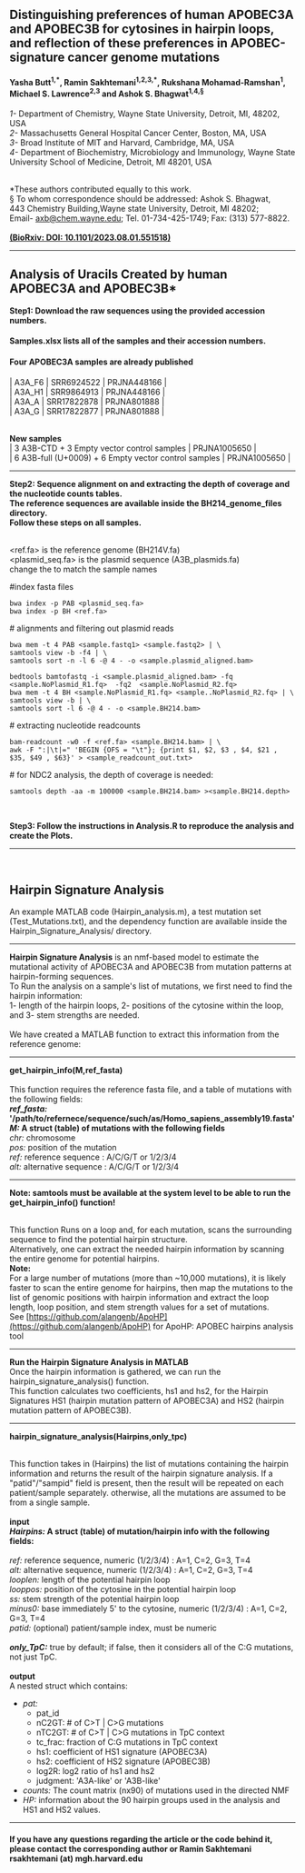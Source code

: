 
## Distinguishing preferences of human APOBEC3A and APOBEC3B for cytosines in hairpin loops, and reflection of these preferences in APOBEC-signature cancer genome mutations
#### Yasha Butt<sup>1,\*</sup>, Ramin Sakhtemani<sup>1,2,3,*</sup>, Rukshana Mohamad-Ramshan<sup>1</sup>, Michael S. Lawrence<sup>2,3</sup> and Ashok S. Bhagwat<sup>1,4,§</sup>

_1-_ Department of Chemistry, Wayne State University, Detroit, MI, 48202, USA<br>
_2-_ Massachusetts General Hospital Cancer Center, Boston, MA, USA<br>
_3-_ Broad Institute of MIT and Harvard, Cambridge, MA, USA<br>
_4-_ Department of Biochemistry, Microbiology and Immunology, Wayne State University School of Medicine, Detroit, MI 48201, USA<br><br>

*These authors contributed equally to this work.<br>
§ To whom correspondence should be addressed: Ashok S. Bhagwat,<br> 443 Chemistry Building,Wayne state University, Detroit, MI 48202; <br>Email- axb@chem.wayne.edu; Tel. 01-734-425-1749; Fax: (313) 577-8822.<br><br>
**[(BioRxiv: DOI: 10.1101/2023.08.01.551518)](10.1101/2023.08.01.551518)**
________

## Analysis of Uracils Created by human APOBEC3A and APOBEC3B*

**Step1: Download the raw sequences using the provided accession numbers.<br>**
<h4> Samples.xlsx lists all of the samples and their accession numbers.</h4>

<h4>Four APOBEC3A samples are already published</h4>
| A3A_F6 | SRR6924522 | PRJNA448166 | <br>
| A3A_H1 | SRR9864913 | PRJNA448166 | <br>
| A3A_A  | SRR17822878 | PRJNA801888 | <br>
| A3A_G  | SRR17822877 | PRJNA801888 | <br><br>

**New samples**<br>
| 3 A3B-CTD  + 3 Empty vector control samples  | PRJNA1005650  |<br>
| 6 A3B-full (U+0009) + 6 Empty vector control samples  | PRJNA1005650  |
______
**Step2: Sequence alignment on and extracting the depth of coverage and the nucleotide counts tables.<br>**
**The reference sequences are available inside the BH214_genome_files directory.<br>**
**Follow these steps on all samples.<br><br>**


<ref.fa> is the reference genome (BH214V.fa)<br>
<plasmid_seq.fa> is the plasmid sequence (A3B_plasmids.fa)<br>
change the <names> to match the sample names<br>

\#index fasta files
```
bwa index -p PAB <plasmid_seq.fa>
bwa index -p BH <ref.fa>
```
\# alignments and filtering out plasmid reads
```
bwa mem -t 4 PAB <sample.fastq1> <sample.fastq2> | \
samtools view -b -f4 | \
samtools sort -n -l 6 -@ 4 - -o <sample.plasmid_aligned.bam>

bedtools bamtofastq -i <sample.plasmid_aligned.bam> -fq  <sample.NoPlasmid_R1.fq>  -fq2  <sample.NoPlasmid_R2.fq>
bwa mem -t 4 BH <sample.NoPlasmid_R1.fq> <sample..NoPlasmid_R2.fq> | \
samtools view -b | \
samtools sort -l 6 -@ 4 - -o <sample.BH214.bam>
```
\# extracting nucleotide readcounts
```
bam-readcount -w0 -f <ref.fa> <sample.BH214.bam> | \
awk -F ":|\t|=" 'BEGIN {OFS = "\t"}; {print $1, $2, $3 , $4, $21 , $35, $49 , $63}' > <sample_readcount_out.txt>
```
\# for NDC2 analysis, the depth of coverage is needed:
```
samtools depth -aa -m 100000 <sample.BH214.bam> ><sample.BH214.depth>
```
<br>

**Step3: Follow the instructions in Analysis.R to reproduce the analysis and create the Plots.**
________ 
<br>

## Hairpin Signature Analysis
An example MATLAB code (Hairpin_analysis.m), a test mutation set (Test_Mutations.txt), and the dependency function are available inside the Hairpin_Signature_Analysis/ directory.
____

**Hairpin Signature Analysis** is an nmf-based model to estimate the mutational activity of APOBEC3A and APOBEC3B from mutation patterns at hairpin-forming sequences.<br>
To Run the analysis on a sample's list of mutations, we first need to find the hairpin information:<br>
1- length of the hairpin loops, 2- positions of the cytosine within the loop, and 3- stem strengths are needed. <br><br>
We have created a MATLAB function to extract this information from the reference genome:<br>
_________
**get_hairpin_info(M,ref_fasta)<br><br>**
This function requires the reference fasta file, and a table of mutations with the following fields:<br>
**_ref_fasta:_ '/path/to/refernece/sequence/such/as/Homo_sapiens_assembly19.fasta'** <br>
**_M:_ A struct (table) of mutations with the following fields**<br>
_chr:_ chromosome<br>
_pos:_ position of the mutation<br> 
_ref:_ reference sequence : A/C/G/T or 1/2/3/4<br>
_alt:_ alternative sequence : A/C/G/T or 1/2/3/4
________

**Note: samtools must be available at the system level to be able to run the get_hairpin_info() function!<br><br>** 

This function Runs on a loop and, for each mutation, scans the surrounding sequence to find the potential hairpin structure.<br>
Alternatively, one can extract the needed hairpin information by scanning the entire genome for potential hairpins.<br>
**Note:** <br>
For a large number of mutations (more than ~10,000 mutations), it is likely faster to scan the entire genome for hairpins,
then map the mutations to the list of genomic positions with hairpin information and extract the loop length, loop position, and stem strength values for a set of mutations.<br>
See [https://github.com/alangenb/ApoHP](https://github.com/alangenb/ApoHP) for ApoHP: APOBEC hairpins analysis tool<br>
_____________

**Run the Hairpin Signature Analysis in MATLAB<br>**
Once the hairpin information is gathered, we can run the hairpin_signature_analysis() function.<br>
This function calculates two coefficients, hs1 and hs2, for the Hairpin Signatures HS1 (hairpin mutation pattern of APOBEC3A) and HS2 (hairpin mutation pattern of APOBEC3B).<br>

________
**hairpin_signature_analysis(Hairpins,only_tpc)<br><br>**

This function takes in (Hairpins) the list of mutations containing the hairpin information and returns the result of the hairpin signature analysis.
If a "patid"/"sampid" field is present, then the result will be repeated on each patient/sample separately. otherwise, all the mutations are assumed to be from a single sample.<br><br>
**input**<br>
**_Hairpins:_ A struct (table) of mutation/hairpin info with the following fields:** <br>  
_ref:_ reference sequence, numeric (1/2/3/4) : A=1, C=2, G=3, T=4<br>
_alt:_ alternative sequence, numeric (1/2/3/4) : A=1, C=2, G=3, T=4<br>
_looplen:_ length of the potential hairpin loop<br>
_looppos:_ position of the cytosine in the potential hairpin loop<br>
_ss:_ stem strength of the potential hairpin loop<br>
_minus0:_ base immediately 5' to the cytosine, numeric (1/2/3/4) : A=1, C=2, G=3, T=4<br>
_patid:_  (optional) patient/sample index, must be numeric<br><br>
**_only_TpC:_** true by default; if false, then it considers all of the C:G mutations, not just TpC.<br><br>
**output**<br>
A nested struct which contains:<br>
- _pat:_<br>
   - pat_id<br>
   - nC2GT: # of C>T | C>G mutations<br>
   - nTC2GT: # of C>T | C>G mutations in TpC context<br>
   - tc_frac: fraction of C:G mutations in TpC context<br>
   - hs1: coefficient of HS1 signature (APOBEC3A)<br>
   - hs2: coefficient of HS2 signature (APOBEC3B)<br>
   - log2R: log2 ratio of hs1 and hs2<br>
   - judgment: 'A3A-like' or 'A3B-like'<br>
- _counts:_ The count matrix (nx90) of mutations used in the directed NMF<br>
- _HP:_ information about the 90 hairpin groups used in the analysis and HS1 and HS2 values.<br>
________________
#### If you have any questions regarding the article or the code behind it, please contact the corresponding author or Ramin Sakhtemani rsakhtemani (at) mgh.harvard.edu
